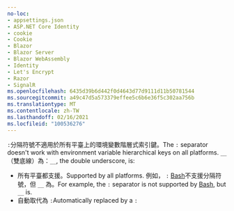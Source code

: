 ```yaml
---
no-loc:
- appsettings.json
- ASP.NET Core Identity
- cookie
- Cookie
- Blazor
- Blazor Server
- Blazor WebAssembly
- Identity
- Let's Encrypt
- Razor
- SignalR
ms.openlocfilehash: 6435d39b6d442f0d4643d77d9111d11b50781544
ms.sourcegitcommit: a49c47d5a573379effee5c6b6e36f5c302aa756b
ms.translationtype: MT
ms.contentlocale: zh-TW
ms.lasthandoff: 02/16/2021
ms.locfileid: "100536276"
---
```

<span data-ttu-id="bb839-101">`:`分隔符號不適用於所有平臺上的環境變數階層式索引鍵。</span><span class="sxs-lookup"><span data-stu-id="bb839-101">The `:` separator doesn't work with environment variable hierarchical keys on all platforms.</span></span> <span data-ttu-id="bb839-102">`__`（雙底線）為：</span><span class="sxs-lookup"><span data-stu-id="bb839-102">`__`, the double underscore, is:</span></span>

* <span data-ttu-id="bb839-103">所有平臺都支援。</span><span class="sxs-lookup"><span data-stu-id="bb839-103">Supported by all platforms.</span></span> <span data-ttu-id="bb839-104">例如， `:` [Bash](https://linuxhint.com/bash-environment-variables/)不支援分隔符號，但 `__` 為。</span><span class="sxs-lookup"><span data-stu-id="bb839-104">For example, the `:` separator is not supported by [Bash](https://linuxhint.com/bash-environment-variables/), but `__` is.</span></span>
* <span data-ttu-id="bb839-105">自動取代為 `:`</span><span class="sxs-lookup"><span data-stu-id="bb839-105">Automatically replaced by a `:`</span></span>